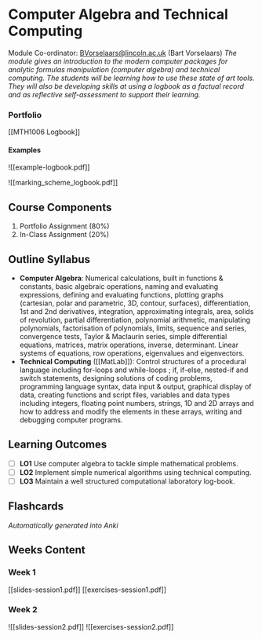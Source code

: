 # Computer Algebra and Technical Computing
Module Co-ordinator: BVorselaars@lincoln.ac.uk (Bart Vorselaars)
*The module gives an introduction to the modern computer packages for analytic formulas manipulation (computer algebra) and technical computing. The students will be learning how to use these state of art tools. They will also be developing skills at using a logbook as a factual record and as reflective self-assessment to support their learning.*
### Portfolio
[[MTH1006 Logbook]]
#### Examples
![[example-logbook.pdf]]

![[marking_scheme_logbook.pdf]]
## Course Components
1. Portfolio Assignment (80%)
2. In-Class Assignment (20%)
## Outline Syllabus
- **Computer Algebra**: Numerical calculations, built in functions & constants, basic algebraic operations, naming and evaluating expressions, defining and evaluating functions, plotting graphs (cartesian, polar and parametric, 3D, contour, surfaces), differentiation, 1st and 2nd derivatives, integration, approximating integrals, area, solids of revolution, partial differentiation, polynomial arithmetic, manipulating polynomials, factorisation of polynomials, limits, sequence and series, convergence tests, Taylor & Maclaurin series, simple differential equations, matrices, matrix operations, inverse, determinant. Linear systems of equations, row operations, eigenvalues and eigenvectors.
- **Technical Computing** ([[MatLab]]): Control structures of a procedural language including for-loops and while-loops ; if, if-else, nested-if and switch statements, designing solutions of coding problems, programming language syntax, data input & output, graphical display of data, creating functions and script files, variables and data types including integers, floating point numbers, strings, 1D and 2D arrays and how to address and modify the elements in these arrays, writing and debugging computer programs.
## Learning Outcomes
- [ ] **LO1** Use computer algebra to tackle simple mathematical problems.
- [ ] **LO2** Implement simple numerical algorithms using technical computing.
- [ ] **LO3** Maintain a well structured computational laboratory log-book.
## Flashcards
*Automatically generated into Anki*
## Weeks Content
### Week 1
[[slides-session1.pdf]]
[[exercises-session1.pdf]]
### Week 2
![[slides-session2.pdf]]
![[exercises-session2.pdf]]